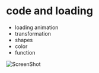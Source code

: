 # code and loading

- loading animation
- transformation 
- shapes
- color
- function  

![ScreenShot](https://cdn.rawgit.com/AUAP/AP2017/c45d03c3/class04/Screen%20Shot%202017-02-08%20at%2010.52.43%20PM.png)
